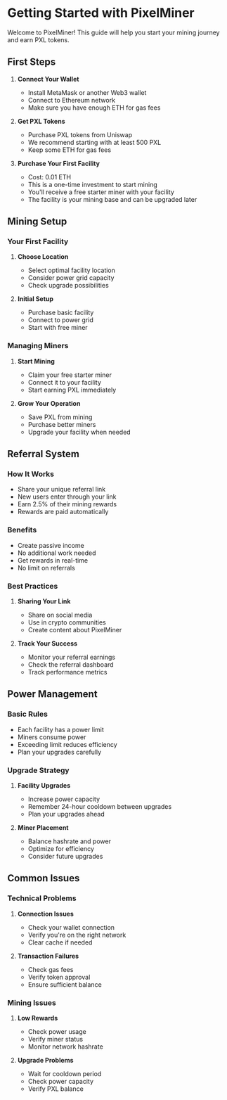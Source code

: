 # Getting Started with PixelMiner

Welcome to PixelMiner! This guide will help you start your mining journey and earn PXL tokens.

## First Steps

1. **Connect Your Wallet**
   - Install MetaMask or another Web3 wallet
   - Connect to Ethereum network
   - Make sure you have enough ETH for gas fees

2. **Get PXL Tokens**
   - Purchase PXL tokens from Uniswap
   - We recommend starting with at least 500 PXL
   - Keep some ETH for gas fees

3. **Purchase Your First Facility**
   - Cost: 0.01 ETH
   - This is a one-time investment to start mining
   - You'll receive a free starter miner with your facility
   - The facility is your mining base and can be upgraded later

## Mining Setup

### Your First Facility
1. **Choose Location**
   - Select optimal facility location
   - Consider power grid capacity
   - Check upgrade possibilities

2. **Initial Setup**
   - Purchase basic facility
   - Connect to power grid
   - Start with free miner

### Managing Miners
1. **Start Mining**
   - Claim your free starter miner
   - Connect it to your facility
   - Start earning PXL immediately

2. **Grow Your Operation**
   - Save PXL from mining
   - Purchase better miners
   - Upgrade your facility when needed

## Referral System

### How It Works
- Share your unique referral link
- New users enter through your link
- Earn 2.5% of their mining rewards
- Rewards are paid automatically

### Benefits
- Create passive income
- No additional work needed
- Get rewards in real-time
- No limit on referrals

### Best Practices
1. **Sharing Your Link**
   - Share on social media
   - Use in crypto communities
   - Create content about PixelMiner

2. **Track Your Success**
   - Monitor your referral earnings
   - Check the referral dashboard
   - Track performance metrics

## Power Management

### Basic Rules
- Each facility has a power limit
- Miners consume power
- Exceeding limit reduces efficiency
- Plan your upgrades carefully

### Upgrade Strategy
1. **Facility Upgrades**
   - Increase power capacity
   - Remember 24-hour cooldown between upgrades
   - Plan your upgrades ahead

2. **Miner Placement**
   - Balance hashrate and power
   - Optimize for efficiency
   - Consider future upgrades

## Common Issues

### Technical Problems
1. **Connection Issues**
   - Check your wallet connection
   - Verify you're on the right network
   - Clear cache if needed

2. **Transaction Failures**
   - Check gas fees
   - Verify token approval
   - Ensure sufficient balance

### Mining Issues
1. **Low Rewards**
   - Check power usage
   - Verify miner status
   - Monitor network hashrate

2. **Upgrade Problems**
   - Wait for cooldown period
   - Check power capacity
   - Verify PXL balance 